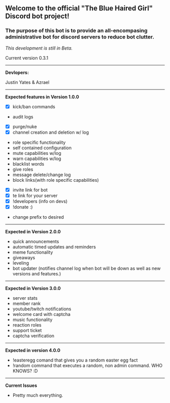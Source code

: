 ## Welcome to the official "The Blue Haired Girl" Discord bot project!

### The purpose of this bot is to provide an all-encompasing administrative bot for discord servers to reduce bot clutter.

*This development is still in Beta.*

Current version 0.3.1

---------------------------------------------------------------------------------------------------------------------------

**Devlopers:**

Justin Yates & Azrael

---------------------------------------------------------------------------------------------------------------------------


**Expected features in Version 1.0.0**

- [x] kick/ban commands
- audit logs
- [x] purge/nuke
- [x] channel creation and deletion w/ log
- role specific functionality
- self contained configuration
- mute capabilities w/log
- warn capabilities w/log
- blacklist words
- give roles 
- message delete/change log
- block links(with role specific capabilities)
- [x] invite link for bot
- [x] te link for your server
- [x] !developers (info on devs)
- [x] !donate :)
- change prefix to desired

---------------------------------------------------------------------------------------------------------------------------

**Expected in Version 2.0.0**

- quick announcements
- automatic timed updates and reminders
- meme functionality
- giveaways
- leveling
- bot updater (notifies channel log when bot will be down as well as new versions and features.)

---------------------------------------------------------------------------------------------------------------------------

**Expected in Version 3.0.0**

- server stats
- member rank
- youtube/twitch notifications
- welcome card with captcha
- music functionality
- reaction roles
- support ticket
- captcha verification

---------------------------------------------------------------------------------------------------------------------------

**Expected in version 4.0.0**
- !easteregg comand that gives you a random easter egg fact
- !random command that executes a random, non admin command.
WHO KNOWS? :D

---------------------------------------------------------------------------------------------------------------------------

**Current Issues**

- Pretty much everything.

